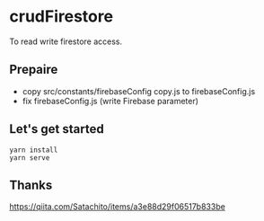 # crudFirestore
To read write firestore access.

## Prepaire
- copy src/constants/firebaseConfig copy.js to firebaseConfig.js
- fix firebaseConfig.js (write Firebase parameter)

## Let's get started
```
yarn install
yarn serve
```

## Thanks
https://qiita.com/Satachito/items/a3e88d29f06517b833be

